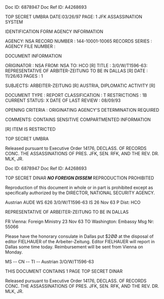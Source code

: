 Doc ID: 6878947 Doc Ref ID: A4268693

TOP SECRET UMBRA DATE:03/26/97
PAGE: 1
JFK ASSASSINATION SYSTEM

IDENTIFICATION FORM
AGENCY INFORMATION

AGENCY: NSA
RECORD NUMBER : 144-10001-10065
RECORDS SERIES :
AGENCY FILE NUMBER :

DOCUMENT INFORMATION

ORIGINATOR : NSA
FROM: NSA
TO: HCO [R]
TITLE :
3/0/W/T1596-63: REPRESENTATIVE OF ARBITER-ZEITUNG TO BE IN DALLAS [R]
DATE : 11/26/63
PAGES : 1

SUBJECTS:
ARBEITER-ZEITUNG [R]
AUSTRIA, DIPLOMATIC ACTIVITY [R]

DOCUMENT TYPE : REPORT
CLASSIFICATION : T
RESTRICTIONS : 1B
CURRENT STATUS: X
DATE OF LAST REVIEW : 08/09/93

OPENING CRITERIA :
ORIGINATING AGENCY'S DETERMINATION REQUIRED

COMMENTS:
CONTAINS SENSITIVE COMPARTMENTED INFORMATION

[R] ITEM IS RESTRICTED

TOP SECRET UMBRA

Released pursuant to Executive Order 14176, DECLASS. OF RECORDS CONC. THE ASSASSINATIONS OF PRES. JFK, SEN.
RFK, AND THE REV. DR. MLK, JR.

Doc ID: 6878947 Doc Ref ID: A4268693

TOP SECRET DINAR
*********************************NO FOREIGN DISSEM*********************************
REPRODUCTION PROHIBITED

Reproduction of this document in whole or in part
is prohibited except as specifically authorized
by the DIRECTOR, NATIONAL SECURITY AGENCY.

Austrian AUDE WS 626 3/0/W/T1596-63
IS 26 Nov 63 P
Dist: HCO

REPRESENTATIVE OF ARBEITER-ZEITUNG TO BE IN DALLAS

FR Vienna: Foreign Ministry 23 Nov 63
TO Washington: Embassy
Msg Nr: 55066

Please have the honorary consulate in Dallas put $2ØØ at the
disposal of editor FIELHAUER of the Arbeiter-Zeitung. Editor
FIELHAUER will report in Dallas some time today. Reimbursement
will be sent from Vienna on Monday.

MS -- CN -- TI --
Austrian 3/O/W/T1596-63

THIS DOCUMENT CONTAINS 1 PAGE
TOP SECRET DINAR

Released pursuant to Executive Order 14176, DECLASS. OF RECORDS CONC. THE ASSASSINATIONS OF PRES. JFK, SEN.
RFK, AND THE REV. DR. MLK, JR.

